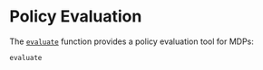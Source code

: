# Policy Evaluation

The [`evaluate`](@ref) function provides a policy evaluation tool for MDPs:

```@docs
evaluate
```
